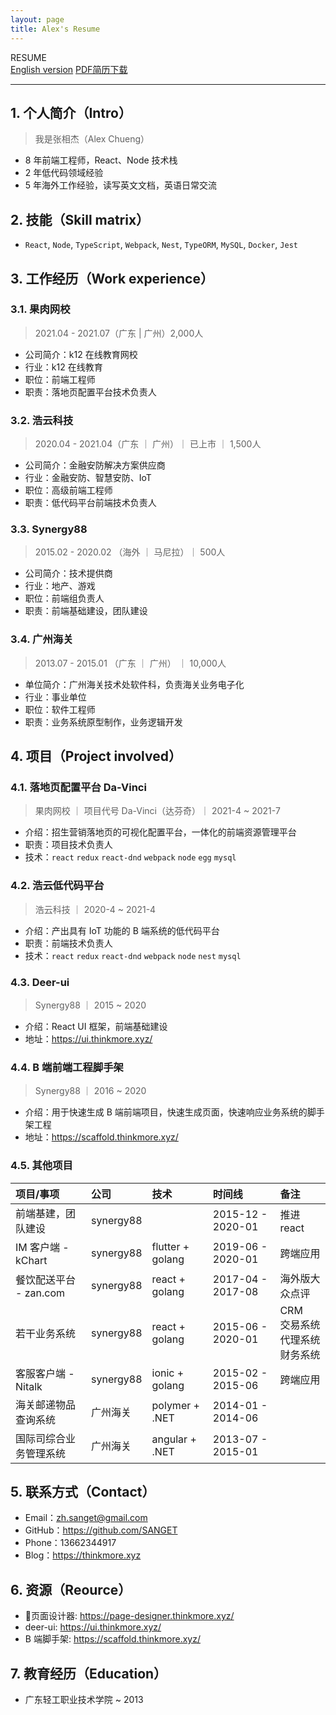 ```yaml
---
layout: page
title: Alex's Resume
---
```


<escape>
  <div class="no-print simple-nav">
    <div class="side-desc">
      RESUME
    </div>
    <a href="/resume_en" class="mr20">English version</a>
    <a href="https://cdn.jsdelivr.net/gh/SANGET/resource@master/files/resume.pdf">PDF简历下载</a>
    <hr />
  </div>
</escape>

## 1. 个人简介（Intro）

> 我是张相杰（Alex Chueng）

- 8 年前端工程师，React、Node 技术栈
- 2 年低代码领域经验
- 5 年海外工作经验，读写英文文档，英语日常交流

## 2. 技能（Skill matrix）

- `React`, `Node`, `TypeScript`, `Webpack`, `Nest`, `TypeORM`, `MySQL`, `Docker`, `Jest`

## 3. 工作经历（Work experience）

### 3.1. 果肉网校

> 2021.04 - 2021.07（广东 | 广州）2,000人

- 公司简介：k12 在线教育网校
- 行业：k12 在线教育
- 职位：前端工程师
- 职责：落地页配置平台技术负责人

### 3.2. 浩云科技

> 2020.04 - 2021.04（广东 ｜ 广州）｜ 已上市 ｜ 1,500人

- 公司简介：金融安防解决方案供应商
- 行业：金融安防、智慧安防、IoT
- 职位：高级前端工程师
- 职责：低代码平台前端技术负责人

### 3.3. Synergy88

> 2015.02 - 2020.02 （海外 ｜ 马尼拉）｜ 500人

- 公司简介：技术提供商
- 行业：地产、游戏
- 职位：前端组负责人
- 职责：前端基础建设，团队建设

### 3.4. 广州海关

> 2013.07 - 2015.01 （广东 ｜ 广州） ｜ 10,000人

- 单位简介：广州海关技术处软件科，负责海关业务电子化
- 行业：事业单位
- 职位：软件工程师
- 职责：业务系统原型制作，业务逻辑开发

## 4. 项目（Project involved）

### 4.1. 落地页配置平台 Da-Vinci

> 果肉网校 ｜ 项目代号 Da-Vinci（达芬奇）｜  2021-4 ~ 2021-7

- 介绍：招生营销落地页的可视化配置平台，一体化的前端资源管理平台
- 职责：项目技术负责人
- 技术：`react` `redux` `react-dnd` `webpack` `node` `egg` `mysql`

### 4.2. 浩云低代码平台

> 浩云科技 ｜ 2020-4 ~ 2021-4

- 介绍：产出具有 IoT 功能的 B 端系统的低代码平台
- 职责：前端技术负责人
- 技术：`react` `redux` `react-dnd` `webpack` `node` `nest` `mysql`

### 4.3. Deer-ui

> Synergy88 ｜  2015 ~ 2020

- 介绍：React UI 框架，前端基础建设
- 地址：https://ui.thinkmore.xyz/

### 4.4. B 端前端工程脚手架

> Synergy88 ｜  2016 ~ 2020

- 介绍：用于快速生成 B 端前端项目，快速生成页面，快速响应业务系统的脚手架工程
- 地址：https://scaffold.thinkmore.xyz/

### 4.5. 其他项目

|项目/事项|公司|技术|时间线|备注|
|:--|:--|:--|:--|:--|
|前端基建，团队建设 | synergy88 |  | 2015-12 - 2020-01| 推进 react |
|IM 客户端 - kChart | synergy88 | flutter + golang | 2019-06 - 2020-01| 跨端应用 |
|餐饮配送平台 - zan.com | synergy88 | react + golang | 2017-04 - 2017-08| 海外版大众点评 |
|若干业务系统 | synergy88 | react + golang | 2015-06 - 2020-01| CRM<br/>交易系统<br/>代理系统<br/>财务系统 |
|客服客户端 - Nitalk | synergy88 | ionic + golang | 2015-02 - 2015-06| 跨端应用 |
|海关邮递物品查询系统 | 广州海关 | polymer + .NET | 2014-01 - 2014-06|  |
|国际司综合业务管理系统 | 广州海关 | angular + .NET | 2013-07 - 2015-01|  |

## 5. 联系方式（Contact）

- Email：<a href="mailto:zh.sanget@gmail.com" target="_top">zh.sanget@gmail.com</a>
- GitHub：https://github.com/SANGET
- Phone：13662344917
- Blog：https://thinkmore.xyz

## 6. 资源（Reource）

- 页面设计器: https://page-designer.thinkmore.xyz/
- deer-ui: https://ui.thinkmore.xyz/
- B 端脚手架: https://scaffold.thinkmore.xyz/

## 7. 教育经历（Education）

- 广东轻工职业技术学院 ~ 2013

[request]: https://github.com/minimal-studio/request
[basic-helper]: https://github.com/minimal-studio/basic-helper
[deer-ui]: https://github.com/minimal-studio/deer-ui
[admin-scaffold]: https://github.com/minimal-studio/admin-scaffold
[admin-dashboard]: https://github.com/minimal-studio/admin-dashboard
[elk-chat]: https://github.com/elk-chat/elk_web
[chat-online]: https://chat.thinkmore.xyz/
[dashboard-doc]: https://admin.thinkmore.xyz/
[scaffold-demo]: https://scaffold.thinkmore.xyz/
[ui-doc]: https://ui.thinkmore.xyz/
[refactor-system]: https://thinkmore.xyz/%E9%87%8D%E6%9E%84%E9%A1%B9%E7%9B%AE(%E4%B8%80)
[react-ui-doc]: https://github.com/SANGET/react-ui-doc
[gatsby-theme-elk]: https://github.com/SANGET/react-ui-doc
[linkedIn]: https://www.linkedin.com/in/alex-zhang-391551191/
